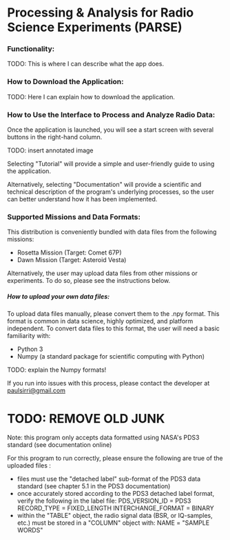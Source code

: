 # Processing & Analysis for Radio Science Experiments (PARSE)

### Functionality:

TODO: This is where I can describe what the app does.

### How to Download the Application:

TODO: Here I can explain how to download the application.

### How to Use the Interface to Process and Analyze Radio Data:

Once the application is launched, you will see a start screen with several buttons in the right-hand column. 

TODO: insert annotated image

Selecting "Tutorial" will provide a simple and user-friendly guide to using the application. 

Alternatively, selecting "Documentation" will provide a scientific and technical description of the program's underlying processes, so the user can better understand how it has been implemented.

### Supported Missions and Data Formats:

This distribution is conveniently bundled with data files from the following missions:
- Rosetta Mission (Target: Comet 67P)
- Dawn Mission (Target: Asteroid Vesta)

Alternatively, the user may upload data files from other missions or experiments. To do so, please see the instructions below.

##### How to upload your own data files:

To upload data files manually, please convert them to the .npy format. This format is common in data science, highly optimized, and platform independent. To convert data files to this format, the user will need a basic familiarity with:
- Python 3
- Numpy (a standard package for scientific computing with Python)

TODO: explain the Numpy formats!

If you run into issues with this process, please contact the developer at paulsirri@gmail.com

 # TODO: REMOVE OLD JUNK
Note: this program only accepts data formatted using NASA's PDS3 standard (see documentation online)

For this program to run correctly, please ensure the following are true of the uploaded files :
- files must use the "detached label" sub-format of the PDS3 data standard (see chapter 5.1 in the PDS3 documentation)
- once accurately stored according to the PDS3 detached label format, verify the following in the label file:
    PDS_VERSION_ID = PDS3
    RECORD_TYPE = FIXED_LENGTH
    INTERCHANGE_FORMAT = BINARY
- within the "TABLE" object, the radio signal data (BSR, or IQ-samples, etc.) must be stored in a "COLUMN" object with:
    NAME = "SAMPLE WORDS"
